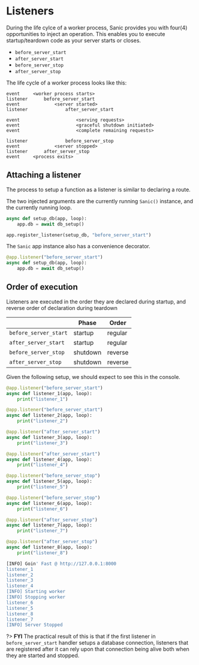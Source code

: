 # Listeners

During the life cylce of a worker process, Sanic provides you with four(4) opportunities to inject an operation. This enables you to execute startup/teardown code as your server starts or closes.

- `before_server_start`
- `after_server_start`
- `before_server_stop`
- `after_server_stop`

The life cycle of a worker process looks like this:

```text
event     <worker process starts>
listener      before_server_start
event             <server started>
listener              after_server_start

event                     <serving requests>
event                     <graceful shutdown initiated>
event                     <complete remaining requests>

listener              before_server_stop
event             <server stopped>
listener      after_server_stop
event     <process exits>
```

## Attaching a listener

<!-- panels:start -->
<!-- div:left-panel -->
The process to setup a function as a listener is similar to declaring a route.

The two injected arguments are the currently running `Sanic()` instance, and the currently running loop.
<!-- div:right-panel -->
```python
async def setup_db(app, loop):
    app.db = await db_setup()

app.register_listener(setup_db, "before_server_start")
```
<!-- panels:end -->

<!-- panels:start -->
<!-- div:left-panel -->
The `Sanic` app instance also has a convenience decorator.
<!-- div:right-panel -->
```python
@app.listener("before_server_start")
async def setup_db(app, loop):
    app.db = await db_setup()
```
<!-- panels:end -->

## Order of execution

Listeners are executed in the order they are declared during startup, and reverse order of declaration during teardown

|                       | Phase    | Order   |
|-----------------------|----------|---------|
| `before_server_start` | startup  | regular |
| `after_server_start`  | startup  | regular |
| `before_server_stop`  | shutdown | reverse |
| `after_server_stop`   | shutdown | reverse |

Given the following setup, we should expect to see this in the console.

<!-- panels:start -->
<!-- div:left-panel -->
```python
@app.listener("before_server_start")
async def listener_1(app, loop):
    print("listener_1")

@app.listener("before_server_start")
async def listener_2(app, loop):
    print("listener_2")

@app.listener("after_server_start")
async def listener_3(app, loop):
    print("listener_3")

@app.listener("after_server_start")
async def listener_4(app, loop):
    print("listener_4")

@app.listener("before_server_stop")
async def listener_5(app, loop):
    print("listener_5")

@app.listener("before_server_stop")
async def listener_6(app, loop):
    print("listener_6")

@app.listener("after_server_stop")
async def listener_7(app, loop):
    print("listener_7")

@app.listener("after_server_stop")
async def listener_8(app, loop):
    print("listener_8")
```
<!-- div:right-panel -->
```bash
[INFO] Goin' Fast @ http://127.0.0.1:8000
listener_1
listener_2
listener_3
listener_4
[INFO] Starting worker
[INFO] Stopping worker
listener_6
listener_5
listener_8
listener_7
[INFO] Server Stopped
```
<!-- panels:end -->

?> **FYI** The practical result of this is that if the first listener in `before_server_start` handler setups a database connection, listeners that are registered after it can rely upon that connection being alive both when they are started and stopped.

